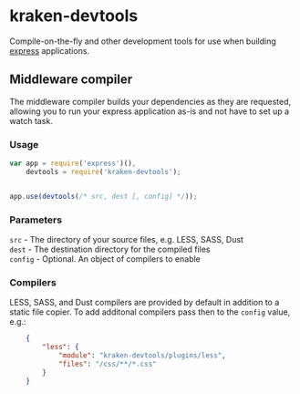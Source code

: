 # kraken-devtools

Compile-on-the-fly and other development tools for use when building [express](http://expressjs.com/) applications.



## Middleware compiler

The middleware compiler builds your dependencies as they are requested, allowing you to run your express application as-is and not have to set up a watch task.


### Usage

```js
var app = require('express')(),
    devtools = require('kraken-devtools');


app.use(devtools(/* src, dest [, config] */));
```

### Parameters

`src` - The directory of your source files, e.g. LESS, SASS, Dust  
`dest` - The destination directory for the compiled files  
`config` - Optional. An object of compilers to enable  



### Compilers

LESS, SASS, and Dust compilers are provided by default in addition to a static file copier. To add additonal compilers pass then to the `config` value, e.g.:

```json
    {
        "less": {
            "module": "kraken-devtools/plugins/less",
            "files": "/css/**/*.css"
        }
    }
```

